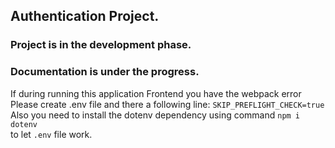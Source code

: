 ## Authentication Project.

### Project is in the development phase.
### Documentation is under the progress.

If during running this application Frontend you have the webpack error
<br/>
Please create .env file and there a following line: ```SKIP_PREFLIGHT_CHECK=true```
<br/>
Also you need to install the  dotenv dependency using command ```npm i dotenv``` 
<br/>
to let ```.env``` file work.
